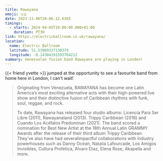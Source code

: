 ```yaml
---
title: Rawayana
emoji: 🇻🇪
date: 2023-11-06T20:06:12.638Z
timings:
  - starts: 2024-04-05T19:00:00.000+01:00
    duration: PT3H
link: https://electricballroom.co.uk/rawayana/
location:
  name: Electric Ballroom
  latitude: 51.53969327130379
  longitude: -0.14304291593764212
summary: Venezuelan fusion band Rawayana are playing in London!
---
```


{{< friend yvette >}} jumped at the opportunity to see a favourite band from home here in London, I can't wait!

> Originating from Venezuela, RAWAYANA has become one Latin America’s most exciting alternative acts with their high-powered live show and their distinctive fusion of Caribbean rhythms with funk, soul, reggae, and rock.  
>
> To date, Rawayana has released four studio albums: Licencia Para Ser Libre (2011), Rawayanaland (2013). Trippy Caribbean (2016) and Cuando Los Acéfalos Predominan (2021). The band scored a nomination for Best New Artist at the 18th Annual Latin GRAMMY Awards after the release of their third album Trippy Caribbean. They’ve also have had severalimpactful collaborations with industry powerhouses such as Danny Ocean, Natalia Lafourcade, Los Amigos Invisibles, Cultura Profetica, Alvaro Diaz, Elena Rose, Akapella and more.
